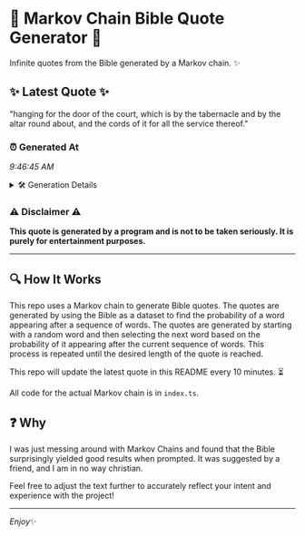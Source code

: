 # 📖 Markov Chain Bible Quote Generator 📖

Infinite quotes from the Bible generated by a Markov chain. ✨

## ✨ Latest Quote ✨
"hanging for the door of the court, which is by the tabernacle and by the altar round about, and the cords of it for all the service thereof."

### ⏰ Generated At
*9:46:45 AM*

<details>
    <summary>🛠️ Generation Details</summary>
    <p>
        <strong>🌱 Seed:</strong> hanging<br>
        <strong>🔄 Iterations:</strong> 27<br>
        <strong>📜 Context History:</strong><br>[ hanging ]: for<br>[ hanging, for ]: the<br>[ hanging, for, the ]: door<br>[ hanging, for, the, door ]: of<br>[ hanging, for, the, door, of ]: the<br>[ hanging, for, the, door, of, the ]: court,<br>[ for, the, door, of, the, court, ]: which<br>[ the, door, of, the, court,, which ]: is<br>[ door, of, the, court,, which, is ]: by<br>[ of, the, court,, which, is, by ]: the<br>[ the, court,, which, is, by, the ]: tabernacle<br>[ court,, which, is, by, the, tabernacle ]: and<br>[ which, is, by, the, tabernacle, and ]: by<br>[ is, by, the, tabernacle, and, by ]: the<br>[ by, the, tabernacle, and, by, the ]: altar<br>[ the, tabernacle, and, by, the, altar ]: round<br>[ tabernacle, and, by, the, altar, round ]: about,<br>[ and, by, the, altar, round, about, ]: and<br>[ by, the, altar, round, about,, and ]: the<br>[ the, altar, round, about,, and, the ]: cords<br>[ altar, round, about,, and, the, cords ]: of<br>[ round, about,, and, the, cords, of ]: it<br>[ about,, and, the, cords, of, it ]: for<br>[ and, the, cords, of, it, for ]: all<br>[ the, cords, of, it, for, all ]: the<br>[ cords, of, it, for, all, the ]: service<br>[ of, it, for, all, the, service ]: thereof.<br>
    </p>
</details>

### ⚠️ Disclaimer ⚠️
**This quote is generated by a program and is not to be taken seriously. It is purely for entertainment purposes.**

---

## 🔍 How It Works

This repo uses a Markov chain to generate Bible quotes. The quotes are generated by using the Bible as a dataset to find the probability of a word appearing after a sequence of words. The quotes are generated by starting with a random word and then selecting the next word based on the probability of it appearing after the current sequence of words. This process is repeated until the desired length of the quote is reached.

This repo will update the latest quote in this README every 10 minutes. ⏳

All code for the actual Markov chain is in `index.ts`.

## ❓ Why

I was just messing around with Markov Chains and found that the Bible surprisingly yielded good results when prompted. 
It was suggested by a friend, and I am in no way christian.

Feel free to adjust the text further to accurately reflect your intent and experience with the project!

---

*Enjoy*✨
